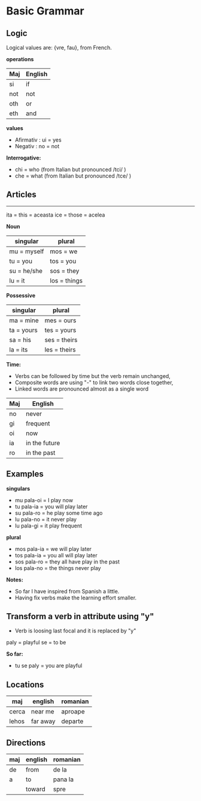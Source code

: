 # Basic Grammar

## Logic

Logical values are: {vre, fau}, from French.

**operations**

Maj     | English
--------|--------------------------------
si      | if
not     | not
oth     | or
eth     | and

**values**

* Afirmativ  : ui   = yes
* Negativ    : no   = not

**Interrogative:**

* chi  = who  (from Italian but pronounced /tci/ )
* che  = what (from Italian but pronounced /tce/ )

## Articles
       
---------------------------------------------

ita = this   = aceasta
ice = those  = acelea

**Noun**

singular      | plural
--------------|-----------------------------
mu = myself   | mos = we
tu = you      | tos = you
su = he/she   | sos = they
lu = it       | los = things

**Possessive**

singular   | plural
-----------|--------------------------------
ma = mine  | mes = ours
ta = yours | tes = yours
sa = his   | ses = theirs
la = its   | les = theirs

**Time:**

* Verbs can be followed by time but the verb remain unchanged,
* Composite words are using "-" to link two words close together,
* Linked words are pronounced almost as a single word

Maj     | English
--------|--------------------------------
no      | never 
gi      | frequent
oi      | now
ia      | in the future
ro      | in the past

## Examples

**singulars**

* mu pala-oi = I play now
* tu pala-ia = you will play later
* su pala-ro = he play some time ago
* lu pala-no = it never play
* lu pala-gi = it play frequent

**plural**
* mos pala-ia = we will play later
* tos pala-ia = you all will play later
* sos pala-ro = they all have play in the past 
* los pala-no = the things never play

**Notes:** 

* So far I have inspired from Spanish a little.
* Having fix verbs make the learning effort smaller.

## Transform a verb in attribute using "y"

* Verb is loosing last focal and it is replaced by "y"

paly = playful
se   = to be

**So far:**
* tu se paly = you are playful 

## Locations

maj   | english       | romanian
------|---------------|-----------------
cerca | near me       | aproape
lehos | far away      | departe

## Directions

maj   | english       | romanian   
------|---------------|-----------------
de    | from          | de la 
a     | to            | pana la
      | toward        | spre


